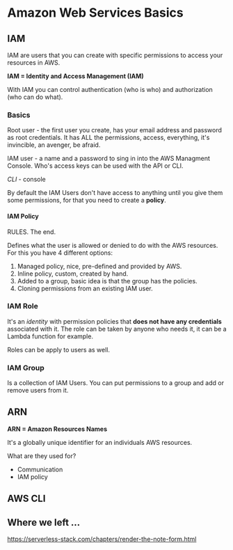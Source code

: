 # Amazon Web Services Basics

## IAM

IAM are users that you can create with specific permissions to access your resources in AWS.

__IAM = Identity and Access Management (IAM)__ 

With IAM you can control authentication (who is who) and authorization (who can do what).

### Basics

Root user - the first user you create, has your email address and password as root credentials. It has ALL the permissions, access, everything, it's invincible, an avenger, be afraid.

IAM user - a name and a password to sing in into the AWS Managment Console. Who's access keys can be used with the API or CLI. 

_CLI_ - console

By default the IAM Users don't have access to anything until you give them some permissions, for that you need to create a __policy__. 

#### IAM Policy

RULES. The end.

Defines what the user is allowed or denied to do with the AWS resources. For this you have 4 different options:

1. Managed policy, nice, pre-defined and provided by AWS.
2. Inline policy, custom, created by hand.
3. Added to a group, basic idea is that the group has the policies. 
4. Cloning permissions from an existing IAM user.

### IAM Role

It's an _identity_ with permission policies that __does not have any credentials__ associated with it. The role can be taken by anyone who needs it, it can be a Lambda function for example.

Roles can be apply to users as well.

### IAM Group

Is a collection of IAM Users. You can put permissions to a group and add or remove users from it. 

## ARN

__ARN = Amazon Resources Names__ 

It's a globally unique identifier for an individuals AWS resources. 

What are they used for?
- Communication
- IAM policy

## AWS CLI


## Where we left ...
https://serverless-stack.com/chapters/render-the-note-form.html